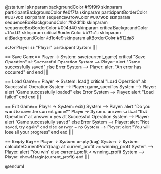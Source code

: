 @startuml
skinparam backgroundColor #f9f9f9
skinparam participantBackgroundColor #e0f7fa
skinparam participantBorderColor #00796b
skinparam sequenceArrowColor #00796b
skinparam sequenceBoxBackgroundColor #b2dfdb
skinparam sequenceBoxBorderColor #004d40
skinparam criticalBackgroundColor #ffcdd2
skinparam criticalBorderColor #b71c1c
skinparam altBackgroundColor #d1c4e9
skinparam altBorderColor #512da8

actor Player as "Player" 
participant System
|||

== Save Game==
Player -> System: save(current_game)
critical "Save Operation"
    alt Successful Operation
        System --> Player: alert "Game successfully saved"
    else Error
        System --> Player: alert "An error has occurred"
    end
end
|||

== Load Game==
Player -> System: load()
critical "Load Operation"
    alt Successful Operation
        System --> Player: game_specifics
        System --> Player: alert "Game successfully loaded"
    else Error
        System --> Player: alert "Load failed"
    end
end
|||

== Exit Game==
Player -> System: exit()
System --> Player: alert "Do you want to save the current game?"
Player -> System: answer
critical "Exit Operation"
    alt answer = yes
        alt Successful Operation
            System --> Player: alert "Game successfully saved"
        else Error
            System --> Player: alert "Not saved, try again"
        end
    else answer = no
        System --> Player: alert "You will lose all your progress"
    end
end
|||

== Empty Bag==
Player -> System: empty(bag)
System -> System: calculateCurrentProfit(bag)
alt current_profit >= winning_profit
    System --> Player: alert "You win"
else current_profit < winning_profit
    System --> Player: showMargin(current_profit)
end
|||

@enduml
